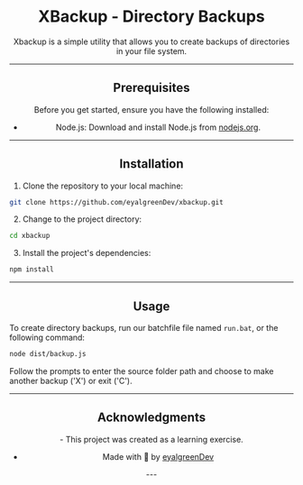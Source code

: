 # <div align="center">XBackup - Directory Backups</div>
<div align="center">
Xbackup is a simple utility that allows you to create backups of directories in your file system.
</div>

---
## <div align="center">Prerequisites</div>
<div align="center">
Before you get started, ensure you have the following installed:

- Node.js: Download and install Node.js from [nodejs.org](https://nodejs.org/).
</div>

---
## <div align="center">Installation</div>
1. Clone the repository to your local machine:
```bash
git clone https://github.com/eyalgreenDev/xbackup.git
```
2. Change to the project directory:
```bash
cd xbackup
```
3. Install the project's dependencies:
```bash
npm install
```

---
## <div align="center">Usage</div>
To create directory backups, run our batchfile file named `run.bat`, or the following command:
```bash
node dist/backup.js
```
Follow the prompts to enter the source folder path and choose to make another backup ('X') or exit ('C').

---
## <div align="center">Acknowledgments</div>
<div align="center">
- This project was created as a learning exercise.

- Made with 💖 by [eyalgreenDev](https://eyal.green/)
<div>
---